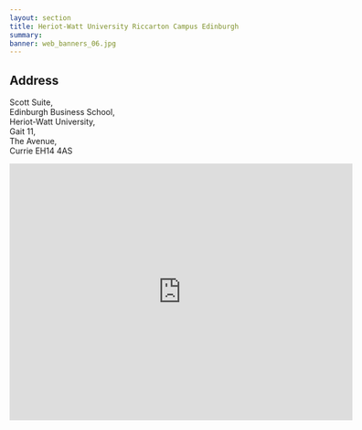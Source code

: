```yaml
---
layout: section
title: Heriot-Watt University Riccarton Campus Edinburgh
summary: 
banner: web_banners_06.jpg
---
```





## Address

Scott Suite,<br> 
Edinburgh Business School,<br> 
Heriot-Watt University,<br> 
Gait 11,<br> 
The Avenue,<br> 
Currie EH14 4AS

<iframe src="https://www.google.com/maps/embed?pb=!1m18!1m12!1m3!1d8945.440851635045!2d-3.330155954313718!3d55.908454289523014!2m3!1f0!2f0!3f0!3m2!1i1024!2i768!4f13.1!3m3!1m2!1s0x4887c46b12f63521%3A0x559e09cdb8e5270a!2sCurrie%20EH14%204AS!5e0!3m2!1sen!2suk!4v1646148654418!5m2!1sen!2suk" width="600" height="450" style="border:0;" allowfullscreen="" loading="lazy"></iframe>

